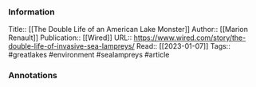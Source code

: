 
### Information
Title:: [[The Double Life of an American Lake Monster]]
Author:: [[Marion Renault]]
Publication:: [[Wired]]
URL:: https://www.wired.com/story/the-double-life-of-invasive-sea-lampreys/
Read:: [[2023-01-07]]
Tags:: #greatlakes #environment #sealampreys
#article

### Annotations
